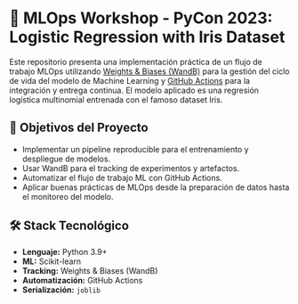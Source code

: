 # 🧪 MLOps Workshop - PyCon 2023: Logistic Regression with Iris Dataset

Este repositorio presenta una implementación práctica de un flujo de trabajo MLOps utilizando [Weights & Biases (WandB)](https://wandb.ai/) para la gestión del ciclo de vida del modelo de Machine Learning y [GitHub Actions](https://github.com/features/actions) para la integración y entrega continua. El modelo aplicado es una regresión logística multinomial entrenada con el famoso dataset Iris.

## 🚀 Objetivos del Proyecto

- Implementar un pipeline reproducible para el entrenamiento y despliegue de modelos.
- Usar WandB para el tracking de experimentos y artefactos.
- Automatizar el flujo de trabajo ML con GitHub Actions.
- Aplicar buenas prácticas de MLOps desde la preparación de datos hasta el monitoreo del modelo.

## 🛠️ Stack Tecnológico

- **Lenguaje:** Python 3.9+
- **ML:** Scikit-learn
- **Tracking:** Weights & Biases (WandB)
- **Automatización:** GitHub Actions
- **Serialización:** `joblib`

